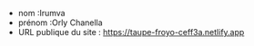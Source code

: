 - nom :Irumva   
- prénom :Orly Chanella
- URL publique du site : https://taupe-froyo-ceff3a.netlify.app
